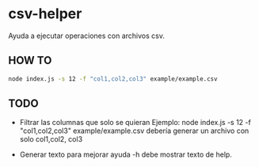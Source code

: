 # csv-helper
Ayuda a ejecutar operaciones con archivos csv.

## HOW TO
```bash
node index.js -s 12 -f "col1,col2,col3" example/example.csv
```

## TODO
* Filtrar las columnas que solo se quieran
Ejemplo:
node index.js -s 12 -f "col1,col2,col3" example/example.csv
debería generar un archivo con solo col1,col2, col3

* Generar texto para mejorar ayuda
-h debe mostrar texto de help.

